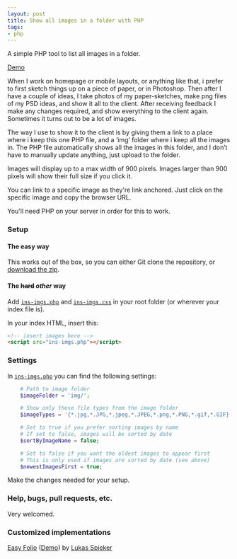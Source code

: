 ```yaml
---
layout: post
title: Show all images in a folder with PHP
tags:
- php
---
```


A simple PHP tool to list all images in a folder.

[Demo](http://pe.ngu.in/show-all-images-in-a-folder-with-php/)

When I work on homepage or mobile layouts, or anything like that, i prefer to first sketch things up on a piece of paper, or in Photoshop. Then after I have a couple of ideas, I take photos of my paper-sketches, make png files of my PSD ideas, and show it all to the client. After receiving feedback I make any changes required, and show everything to the client again. Sometimes it turns out to be a lot of images.

The way I use to show it to the client is by giving them a link to a place where i keep this one PHP file, and a ‘img’ folder where i keep all the images in. The PHP file automatically shows all the images in this folder, and I don’t have to manually update anything, just upload to the folder.

Images will display up to a max width of 900 pixels. Images larger than 900 pixels will show their full size if you click it.

You can link to a specific image as they're link anchored. Just click on the specific image and copy the browser URL.

You'll need PHP on your server in order for this to work.

### Setup
#### The easy way
This works out of the box, so you can either Git clone the repository, or [download the zip](https://github.com/justnarp/show-all-images-in-a-folder-with-php/archive/master.zip).

#### The <del>hard</del> <i>other</i> way
Add [`ins-imgs.php`](https://github.com/justnarp/show-all-images-in-a-folder-with-php/blob/master/ins-imgs.php) and [`ins-imgs.css`](https://github.com/justnarp/show-all-images-in-a-folder-with-php/blob/master/ins-imgs.css) in your root folder (or wherever your index file is).

In your index HTML, insert this:

```html
<!-- insert images here -->
<script src="ins-imgs.php"></script>
```

### Settings
In [`ins-imgs.php`](https://github.com/justnarp/show-all-images-in-a-folder-with-php/blob/master/ins-imgs.php#L5-L17) you can find the following settings:

```php
    # Path to image folder
    $imageFolder = 'img/';

    # Show only these file types from the image folder
    $imageTypes = '{*.jpg,*.JPG,*.jpeg,*.JPEG,*.png,*.PNG,*.gif,*.GIF}';

    # Set to true if you prefer sorting images by name
    # If set to false, images will be sorted by date
    $sortByImageName = false;

    # Set to false if you want the oldest images to appear first
    # This is only used if images are sorted by date (see above)
    $newestImagesFirst = true;
```

Make the changes needed for your setup.

### Help, bugs, pull requests, etc.
Very welcomed.

### Customized implementations
[Easy Folio](https://github.com/justnarp/easy-folio) ([Demo](http://www.lukasspieker.com/hebrides/)) by [Lukas Spieker](https://twitter.com/lukasspieker)
